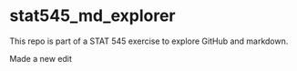 # stat545_md_explorer

This repo is part of a STAT 545 exercise to explore GitHub and markdown.

Made a new edit

